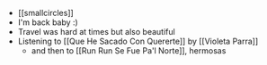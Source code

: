 - [[smallcircles]]
- I'm back baby :)
- Travel was hard at times but also beautiful
- Listening to [[Que He Sacado Con Quererte]] by [[Violeta Parra]]
  - and then to [[Run Run Se Fue Pa'l Norte]], hermosas
